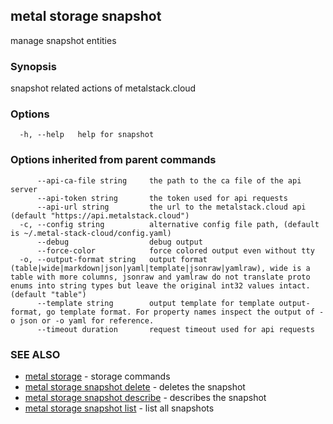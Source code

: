 ## metal storage snapshot

manage snapshot entities

### Synopsis

snapshot related actions of metalstack.cloud

### Options

```
  -h, --help   help for snapshot
```

### Options inherited from parent commands

```
      --api-ca-file string     the path to the ca file of the api server
      --api-token string       the token used for api requests
      --api-url string         the url to the metalstack.cloud api (default "https://api.metalstack.cloud")
  -c, --config string          alternative config file path, (default is ~/.metal-stack-cloud/config.yaml)
      --debug                  debug output
      --force-color            force colored output even without tty
  -o, --output-format string   output format (table|wide|markdown|json|yaml|template|jsonraw|yamlraw), wide is a table with more columns, jsonraw and yamlraw do not translate proto enums into string types but leave the original int32 values intact. (default "table")
      --template string        output template for template output-format, go template format. For property names inspect the output of -o json or -o yaml for reference.
      --timeout duration       request timeout used for api requests
```

### SEE ALSO

* [metal storage](metal_storage.md)	 - storage commands
* [metal storage snapshot delete](metal_storage_snapshot_delete.md)	 - deletes the snapshot
* [metal storage snapshot describe](metal_storage_snapshot_describe.md)	 - describes the snapshot
* [metal storage snapshot list](metal_storage_snapshot_list.md)	 - list all snapshots

